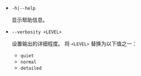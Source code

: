 * `-h|--help`

  显示帮助信息。

* `--verbosity <LEVEL>`

  设置输出的详细程度。 将 `<LEVEL>` 替换为以下值之一：
  
  * `quiet`
  * `normal`
  * `detailed`